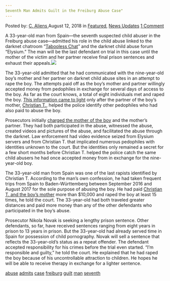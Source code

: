 ```yaml
---
Seventh Man Admits Guilt in the Freiburg Abuse Case"
---
```

<article class="post-listing post-26552 post type-post status-publish format-standard has-post-thumbnail hentry 
 tag-abuse tag-admits tag-case tag-freiburg tag-guilt tag-man tag-seventh">
<div class="post-inner">
<span>Posted by: <a href="https://www.deepdotweb.com/author/caliens/" title="">C. Aliens </a></span>
<span>August 12, 2018</span>
<span>in <a href="https://www.deepdotweb.com/category/deepdot-news/" rel="category tag">Featured</a>, <a href="https://www.deepdotweb.com/category/news-updates/" rel="category tag">News Updates</a></span>
<span><a href="https://www.deepdotweb.com/2018/08/12/seventh-man-admits-guilt-in-the-freiburg-abuse-case/#comments">1 Comment</a></span>


<p>A 33-year-old man from Spain—the seventh suspected child abuser in the Freiburg abuse case—admitted his role in the child abuse linked to the darknet chatroom “<a href="https://www.deepdotweb.com/2018/05/14/tabooless-chat-admin-sentenced-to-prison-and-therapy/">Tabooless Chat</a>” and the darknet child abuse forum “Elysium.” The man will be the last defendant on trial in this case until the mother of the victim and her partner receive final prison sentences and exhaust their appeals.<img class="wp-image-26556 aligncenter" src="/imgs/2018/08/word-image-26.jpeg" srcset="/imgs/2018/08/word-image-26.jpeg 660w, /imgs/2018/08/word-image-26-300x150.jpeg 300w" sizes="(max-width: 660px) 100vw, 660px" /></p>
<p>The 33-year-old admitted that he had communicated with the nine-year-old boy&#8217;s mother and her partner on darknet child abuse sites in an attempt to rape the boy. The attempts paid off as the boy&#8217;s mother and partner willingly accepted money from pedophiles in exchange for several days of access to the boy. As far as the court knows, a total of eight individuals met and raped the boy. <a href="https://www.deepdotweb.com/2018/07/25/welfare-office-allegedly-ignored-all-warning-signs-in-freiburg-abuse-case/">This information came to light</a> only after the partner of the boy&#8217;s mother, <a href="https://www.deepdotweb.com/2018/02/06/child-abuse-arrest-unveiled-lost-playpen-member/">Christian T.</a>, helped the police identify other pedophiles who had also paid to abuse the boy.</p>
<p>Prosecutors initially <a href="https://www.deepdotweb.com/2018/06/24/two-on-trial-for-selling-son-to-pedophiles-on-the-darknet/">charged the mother of the boy</a> and the mother&#8217;s partner. They had both participated in the abuse, witnessed the abuse, created videos and pictures of the abuse, and facilitated the abuse through the darknet. Law enforcement had video evidence seized from Elysium servers and from Christian T. that implicated numerous pedophiles with identities unknown to the court. But the identities only remained a secret for a few short months before Christian T. helped the police catch the same child abusers he had once accepted money from in exchange for the nine-year-old boy.</p>
<p>The 33-year-old man from Spain was one of the last rapists identified by Christian T. According to the man&#8217;s own confession, he had taken frequent trips from Spain to Baden-Württemberg between September 2016 and August 2017 for the sole purpose of abusing the boy. He had paid <a href="https://www.deepdotweb.com/2018/06/24/two-on-trial-for-selling-son-to-pedophiles-on-the-darknet/">Christian T. and the boy&#8217;s mother</a> more than $10,000 and raped the boy at least 15 times, he told the court. The 33-year-old had both traveled greater distances and paid more money than any of the other defendants who participated in the boy&#8217;s abuse.</p>
<p>Prosecutor Nikola Novak is seeking a lengthy prison sentence. Other defendants, so far, have received sentences ranging from eight years in prison to 13 years in prison. But the 33-year-old had already served time in Spain for possession of child pornography. Novak will sell a sentence that reflects the 33-year-old’s status as a repeat offender. The defendant accepted responsibility for his crimes before the trial even started. “I&#8217;m responsible and guilty,” he told the court. He explained that he had raped the boy because of his uncontrollable attraction to children. He hopes he will be able to receive therapy in exchange for a lighter sentence.</p>
</div>
<a href="https://www.deepdotweb.com/tag/abuse/" rel="tag">abuse</a> <a href="https://www.deepdotweb.com/tag/admits/" rel="tag">admits</a> <a href="https://www.deepdotweb.com/tag/case/" rel="tag">case</a> <a href="https://www.deepdotweb.com/tag/freiburg/" rel="tag">freiburg</a> <a href="https://www.deepdotweb.com/tag/guilt/" rel="tag">guilt</a> <a href="https://www.deepdotweb.com/tag/man/" rel="tag">man</a> <a href="https://www.deepdotweb.com/tag/seventh/" rel="tag">seventh</a></span> <span style="display:none" class="updated">2018-08-12<a href="https://www.deepdotweb.com/author/caliens/" title="Posts by C. Aliens" rel="author">C. Aliens</a></strong></div>

